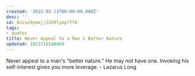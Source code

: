 ```yaml
---
created: '2022-03-13T00:00:00.000Z'
desc: ''
id: 6ozxo9ymujj2269lyapf776
tags:
- quotes
title: Never Appeal to a Man S Better Nature
updated: 1652716548469
---
```

   
Never appeal to a man's "better nature."  He may not have one. Invoking his self-interest gives you more leverage.  - Lazarus Long